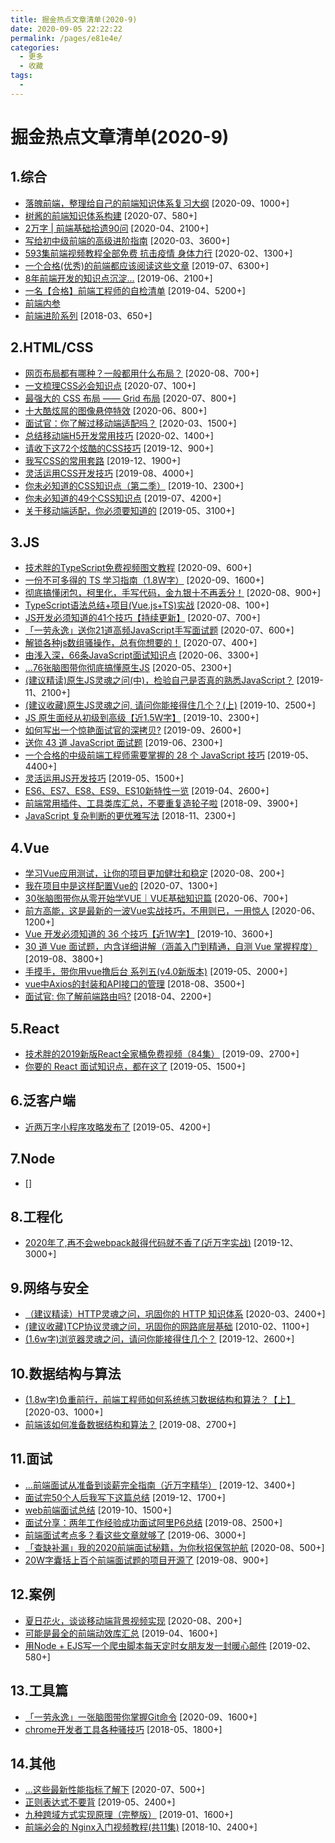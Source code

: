 ```yaml
---
title: 掘金热点文章清单(2020-9)
date: 2020-09-05 22:22:22
permalink: /pages/e81e4e/
categories: 
  - 更多
  - 收藏
tags: 
  - 
---
```

# 掘金热点文章清单(2020-9)
## 1.综合
- [落魄前端，整理给自己的前端知识体系复习大纲](https://juejin.im/post/6867715946941775885) [2020-09、1000+]
- [树酱的前端知识体系构建](https://juejin.im/post/6855468132186882055) [2020-07、580+]
- [2万字 | 前端基础拾遗90问](https://juejin.im/post/6844904116552990727) [2020-04、2100+]
- [写给初中级前端的高级进阶指南](https://juejin.im/entry/6844904103504527374) [2020-03、3600+]
- [593集前端视频教程全部免费 抗击疫情 身体力行](https://juejin.im/post/6844904056939347976) [2020-02、1300+]
- [一个合格(优秀)的前端都应该阅读这些文章](https://juejin.im/post/6844903896637259784) [2019-07、6300+]
- [8年前端开发的知识点沉淀...](https://juejin.im/post/6844903870276042759) [2019-06、2100+]
- [一名【合格】前端工程师的自检清单](https://juejin.im/post/6844903830887366670) [2019-04、5200+]
- [前端内参](https://coffe1891.gitbook.io/frontend-hard-mode-interview/) 
- [前端进阶系列](https://juejin.im/entry/6844903585885470734) [2018-03、650+]

## 2.HTML/CSS
- [网页布局都有哪种？一般都用什么布局？](https://juejin.im/post/6865107864139087886) [2020-08、700+]
- [一文梳理CSS必会知识点](https://juejin.im/post/6854573212337078285) [2020-07、100+]
- [最强大的 CSS 布局 —— Grid 布局](https://juejin.im/post/6854573220306255880) [2020-07、800+]
- [十大酷炫屌的图像悬停特效](https://juejin.im/post/6844904200602697741) [2020-06、800+]
- [面试官：你了解过移动端适配吗？](https://juejin.im/post/6844903631993454600) [2020-03、1500+]
- [总结移动端H5开发常用技巧](https://juejin.im/post/6844904066301050893) [2020-02、1400+]
- [请收下这72个炫酷的CSS技巧](https://juejin.im/post/6844904031513477128) [2019-12、900+]
- [我写CSS的常用套路](https://juejin.im/post/6844904033405108232) [2019-12、1900+]
- [灵活运用CSS开发技巧](https://juejin.im/post/6844903926110617613) [2019-08、4000+]
- [你未必知道的CSS知识点（第二季）](https://juejin.im/post/6844903960386469895) [2019-10、2300+]
- [你未必知道的49个CSS知识点](https://juejin.im/post/6844903902123393032) [2019-07、4200+]
- [关于移动端适配，你必须要知道的](https://juejin.im/post/6844903845617729549) [2019-05、3100+]

## 3.JS
- [技术胖的TypeScript免费视频图文教程](https://juejin.im/post/6876240277208563720) [2020-09、600+]
- [一份不可多得的 TS 学习指南（1.8W字）](https://juejin.im/post/6872111128135073806) [2020-09、1600+]
- [彻底搞懂闭包，柯里化，手写代码，金九银十不再丢分！](https://juejin.im/post/6864378349512065038) [2020-08、900+]
- [TypeScript语法总结+项目(Vue.js+TS)实战](https://juejin.im/post/6861525441786675208) [2020-08、100+]
- [JS开发必须知道的41个技巧【持续更新】](https://juejin.im/post/6854573212890562573) [2020-07、700+]
- [「一劳永逸」送你21道高频JavaScript手写面试题](https://juejin.im/post/6855129007852093453) [2020-07、600+]
- [解锁各种js数组骚操作，总有你想要的！](https://juejin.im/post/6854818587820736526) [2020-07、400+]
- [由浅入深，66条JavaScript面试知识点](https://juejin.im/post/6844904200917221389) [2020-06、3300+]
- [...76张脑图带你彻底搞懂原生JS](https://juejin.im/post/6844904166192578567) [2020-05、2300+]
- [(建议精读)原生JS灵魂之问(中)，检验自己是否真的熟悉JavaScript？](https://juejin.im/post/6844903986479251464) [2019-11、2100+]
- [(建议收藏)原生JS灵魂之问, 请问你能接得住几个？(上)](https://juejin.im/post/6844903974378668039) [2019-10、2500+]
- [JS 原生面经从初级到高级【近1.5W字】](https://juejin.im/post/6844903976081555470) [2019-10、2300+]
- [如何写出一个惊艳面试官的深拷贝?](https://juejin.im/post/6844903929705136141) [2019-09、2600+]
- [送你 43 道 JavaScript 面试题](https://juejin.im/post/6844903869378461710) [2019-06、2300+]
- [一个合格的中级前端工程师需要掌握的 28 个 JavaScript 技巧](https://juejin.im/post/6844903856489365518) [2019-05、4400+]
- [灵活运用JS开发技巧](https://juejin.im/post/6844903838449664013) [2019-05、1500+]
- [ES6、ES7、ES8、ES9、ES10新特性一览](https://juejin.im/post/6844903811622912014) [2019-04、2600+]
- [前端常用插件、工具类库汇总，不要重复造轮子啦](https://juejin.im/post/6844903683411410951) [2018-09、3900+]
- [JavaScript 复杂判断的更优雅写法](https://juejin.im/post/6844903705058213896) [2018-11、2300+]

## 4.Vue
- [学习Vue应用测试，让你的项目更加健壮和稳定](https://juejin.im/post/6865477717220851720) [2020-08、200+]
- [我在项目中是这样配置Vue的](https://juejin.im/post/6850037262441250829) [2020-07、1300+]
- [30张脑图带你从零开始学VUE｜VUE基础知识篇](https://juejin.im/post/6844904190481793032) [2020-06、700+]
- [前方高能，这是最新的一波Vue实战技巧，不用则已，一用惊人](https://juejin.im/post/6844904200598454286) [2020-06、1200+]
- [Vue 开发必须知道的 36 个技巧【近1W字】](https://juejin.im/post/6844903959266590728) [2019-10、3600+]
- [30 道 Vue 面试题，内含详细讲解（涵盖入门到精通，自测 Vue 掌握程度）](https://juejin.im/post/6844903918753808398) [2019-08、3800+]
- [手摸手，带你用vue撸后台 系列五(v4.0新版本)](https://juejin.im/post/6844903840626507784) [2019-05、2000+]
- [vue中Axios的封装和API接口的管理](https://juejin.im/post/6844903652881072141) [2018-08、3500+]
- [面试官: 你了解前端路由吗?](https://juejin.im/post/6844903589123457031) [2018-04、2200+]


## 5.React
- [技术胖的2019新版React全家桶免费视频（84集）](https://juejin.im/post/6844903944204845070) [2019-09、2700+]
- [你要的 React 面试知识点，都在这了](https://juejin.im/post/6844903857135304718) [2019-05、1500+]

## 6.泛客户端
- [近两万字小程序攻略发布了](https://juejin.im/post/6844903670589423623) [2019-05、4200+]

## 7.Node
- []() []

## 8.工程化
- [2020年了,再不会webpack敲得代码就不香了(近万字实战)](https://juejin.im/post/6844904031240863758) [2019-12、3000+]


## 9.网络与安全
- [（建议精读）HTTP灵魂之问，巩固你的 HTTP 知识体系](https://juejin.im/post/6844904100035821575) [2020-03、2400+]
- [(建议收藏)TCP协议灵魂之问，巩固你的网路底层基础](https://juejin.im/post/6844904070889603085) [2010-02、1100+]
- [(1.6w字)浏览器灵魂之问，请问你能接得住几个？](https://juejin.im/post/6844904021308735502) [2019-12、2600+]

## 10.数据结构与算法
- [(1.8w字)负重前行，前端工程师如何系统练习数据结构和算法？【上】](https://juejin.im/post/6844904061947346957) [2020-03、1000+]
- [前端该如何准备数据结构和算法？](https://juejin.im/post/6844903919722692621) [2019-08、2700+]

## 11.面试
- [...前端面试从准备到谈薪完全指南（近万字精华）](https://juejin.im/post/6844904029340827656) [2019-12、3400+]
- [面试完50个人后我写下这篇总结](https://juejin.im/post/6844904019165446158) [2019-12、1700+]
- [web前端面试总结](https://juejin.im/post/6844903976693940231) [2019-10、1500+]
- [面试分享：两年工作经验成功面试阿里P6总结](https://juejin.im/post/6844903928442667015) [2019-08、2500+]
- [前端面试考点多？看这些文章就够了](https://juejin.im/post/6844903577220349959) [2019-06、3000+]
- [「查缺补漏」我的2020前端面试秘籍，为你秋招保驾护航](https://juejin.im/post/6864398060702760968) [2020-08、500+]
- [20W字囊括上百个前端面试题的项目开源了](https://juejin.im/post/6844903917101432839) [2019-08、900+]

## 12.案例
- [夏日花火，谈谈移动端背景视频实现](https://juejin.im/post/6865260341115224071) [2020-08、200+]
- [可能是最全的前端动效库汇总](https://juejin.im/post/6844903830098804743) [2019-04、1600+]
- [用Node + EJS写一个爬虫脚本每天定时女朋友发一封暖心邮件](https://juejin.im/post/6844903783722401800) [2019-02、580+]


## 13.工具篇
- [「一劳永逸」一张脑图带你掌握Git命令](https://juejin.im/post/6869519303864123399) [2020-09、1600+]
- [chrome开发者工具各种骚技巧](https://juejin.im/post/6844903604839514125) [2018-05、1800+]


## 14.其他
- [...这些最新性能指标了解下](https://juejin.im/post/6850037270729359367) [2020-07、500+]
- [正则表达式不要背](https://juejin.im/post/6844903845227659271) [2019-05、2400+]
- [九种跨域方式实现原理（完整版）](https://juejin.im/post/6844903767226351623) [2019-01、1600+]
- [前端必会的 Nginx入门视频教程(共11集)](https://juejin.im/post/6844903701459501070) [2018-10、2400+]

